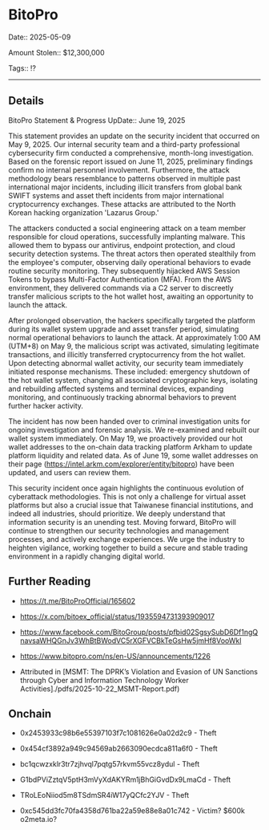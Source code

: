 # BitoPro

Date:: 2025-05-09

Amount Stolen:: $12,300,000

Tags:: ⁉️


---

## Details

BitoPro Statement & Progress UpDate:: June 19, 2025

This statement provides an update on the security incident that occurred on May 9, 2025. Our internal security team and a third-party professional cybersecurity firm conducted a comprehensive, month-long investigation. Based on the forensic report issued on June 11, 2025, preliminary findings confirm no internal personnel involvement. Furthermore, the attack methodology bears resemblance to patterns observed in multiple past international major incidents, including illicit transfers from global bank SWIFT systems and asset theft incidents from major international cryptocurrency exchanges. These attacks are attributed to the North Korean hacking organization 'Lazarus Group.'

The attackers conducted a social engineering attack on a team member responsible for cloud operations, successfully implanting malware. This allowed them to bypass our antivirus, endpoint protection, and cloud security detection systems. The threat actors then operated stealthily from the employee's computer, observing daily operational behaviors to evade routine security monitoring. They subsequently hijacked AWS Session Tokens to bypass Multi-Factor Authentication (MFA). From the AWS environment, they delivered commands via a C2 server to discreetly transfer malicious scripts to the hot wallet host, awaiting an opportunity to launch the attack.

After prolonged observation, the hackers specifically targeted the platform during its wallet system upgrade and asset transfer period, simulating normal operational behaviors to launch the attack. At approximately 1:00 AM (UTM+8) on May 9, the malicious script was activated, simulating legitimate transactions, and illicitly transferred cryptocurrency from the hot wallet. Upon detecting abnormal wallet activity, our security team immediately initiated response mechanisms. These included: emergency shutdown of the hot wallet system, changing all associated cryptographic keys, isolating and rebuilding affected systems and terminal devices, expanding monitoring, and continuously tracking abnormal behaviors to prevent further hacker activity.

The incident has now been handed over to criminal investigation units for ongoing investigation and forensic analysis. We re-examined and rebuilt our wallet system immediately. On May 19, we proactively provided our hot wallet addresses to the on-chain data tracking platform Arkham to update platform liquidity and related data. As of June 19, some wallet addresses on their page (https://intel.arkm.com/explorer/entity/bitopro) have been updated, and users can review them.

This security incident once again highlights the continuous evolution of cyberattack methodologies. This is not only a challenge for virtual asset platforms but also a crucial issue that Taiwanese financial institutions, and indeed all industries, should prioritize. We deeply understand that information security is an unending test. Moving forward, BitoPro will continue to strengthen our security technologies and management processes, and actively exchange experiences. We urge the industry to heighten vigilance, working together to build a secure and stable trading environment in a rapidly changing digital world.



## Further Reading

- https://t.me/BitoProOfficial/165602

- https://x.com/bitoex_official/status/1935594731393909017

- https://www.facebook.com/BitoGroup/posts/pfbid02SgsySubD6Df1ngQnavsaWHQGnJv3WhBtBWodVC5rXGFVCBkTeGsHw5jmHf8VooWkl

- https://www.bitopro.com/ns/en-US/announcements/1226

- Attributed in [MSMT: The DPRK’s Violation and Evasion of UN Sanctions through Cyber and Information Technology Worker Activities]./pdfs/2025-10-22_MSMT-Report.pdf)



## Onchain

- 0x2453933c98b6e55397103f7c1081626e0a02d2c9 - Theft

- 0x454cf3892a949c94569ab2663090ecdca811a6f0 - Theft

- bc1qcwzxklr3tr7zjhvql7pqtg57rkvm55vcz8ydul - Theft

- G1bdPViZztqV5ptH3mVyXdAKYRm1jBhGiGvdDx9LmaCd - Theft

- TRoLEoNiiod5m8TSdmSR4iW17yQCfc2YJV - Theft

- 0xc545dd3fc70fa4358d761ba22a59e88e8a01c742 - Victim? $600k o2meta.io?





